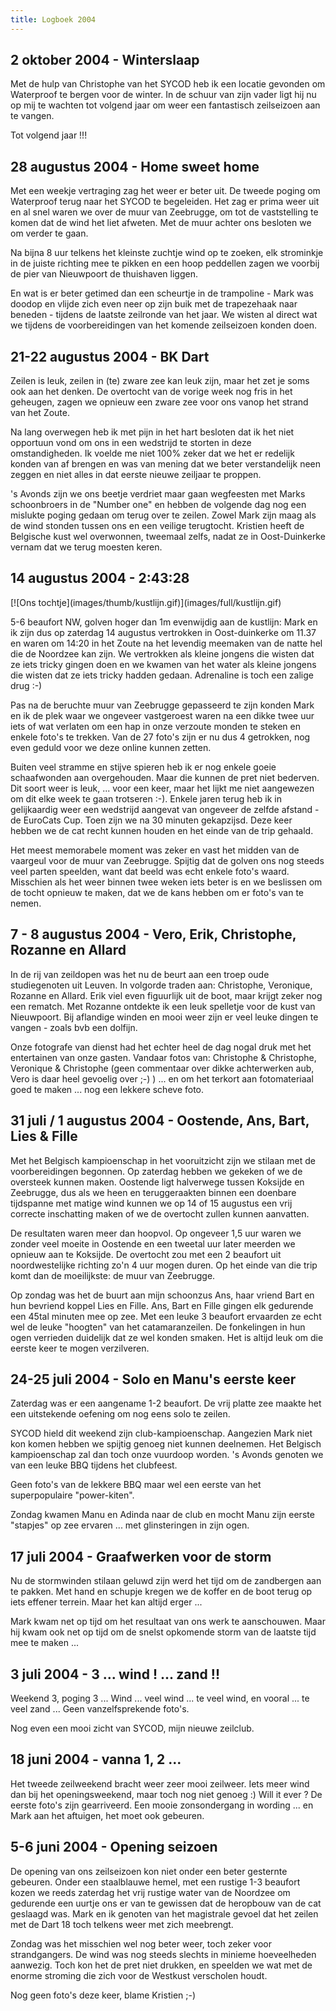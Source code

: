 ```yaml
---
title: Logboek 2004
---
```

## 2 oktober 2004 - Winterslaap

Met de hulp van Christophe van het SYCOD heb ik een locatie gevonden om Waterproof te bergen voor de winter. In de schuur van zijn vader ligt hij nu op mij te wachten tot volgend jaar om weer een fantastisch zeilseizoen aan te vangen.

Tot volgend jaar !!!

## 28 augustus 2004 - Home sweet home

Met een weekje vertraging zag het weer er beter uit. De tweede poging om Waterproof terug naar het SYCOD te begeleiden. Het zag er prima weer uit en al snel waren we over de muur van Zeebrugge, om tot de vaststelling te komen dat de wind het liet afweten. Met de muur achter ons besloten we om verder te gaan.

Na bijna 8 uur telkens het kleinste zuchtje wind op te zoeken, elk strominkje in de juiste richting mee te pikken en een hoop peddellen zagen we voorbij de pier van Nieuwpoort de thuishaven liggen.

En wat is er beter getimed dan een scheurtje in de trampoline - Mark was doodop en vlijde zich even neer op zijn buik met de trapezehaak naar beneden - tijdens de laatste zeilronde van het jaar. We wisten al direct wat we tijdens de voorbereidingen van het komende zeilseizoen konden doen.

## 21-22 augustus 2004 - BK Dart

Zeilen is leuk, zeilen in (te) zware zee kan leuk zijn, maar het zet je soms ook aan het denken. De overtocht van de vorige week nog fris in het geheugen, zagen we opnieuw een zware zee voor ons vanop het strand van het Zoute.

Na lang overwegen heb ik met pijn in het hart besloten dat ik het niet opportuun vond om ons in een wedstrijd te storten in deze omstandigheden. Ik voelde me niet 100% zeker dat we het er redelijk konden van af brengen en was van mening dat we beter verstandelijk neen zeggen en niet alles in dat eerste nieuwe zeiljaar te proppen.

's Avonds zijn we ons beetje verdriet maar gaan wegfeesten met Marks schoonbroers in de "Number one" en hebben de volgende dag nog een mislukte poging gedaan om terug over te zeilen. Zowel Mark zijn maag als de wind stonden tussen ons en een veilige terugtocht. Kristien heeft de Belgische kust wel overwonnen, tweemaal zelfs, nadat ze in Oost-Duinkerke vernam dat we terug moesten keren.

## 14 augustus 2004 - 2:43:28

<div class="thumb right" markdown="1">
  [![Ons tochtje](images/thumb/kustlijn.gif)](images/full/kustlijn.gif)
</div>

5-6 beaufort NW, golven hoger dan 1m evenwijdig aan de kustlijn: Mark en ik zijn dus op zaterdag 14 augustus vertrokken in Oost-duinkerke om 11.37 en waren om 14:20 in het Zoute na het levendig meemaken van de natte hel die de Noordzee kan zijn. We vertrokken als kleine jongens die wisten dat ze iets tricky gingen doen en we kwamen van het water als kleine jongens die wisten dat ze iets tricky hadden gedaan. Adrenaline is toch een zalige drug :-)

Pas na de beruchte muur van Zeebrugge gepasseerd te zijn konden Mark en ik de plek waar we ongeveer vastgeroest waren na een dikke twee uur iets of wat verlaten om een hap in onze verzoute monden te steken en enkele foto's te trekken. Van de 27 foto's zijn er nu dus 4 getrokken, nog even geduld voor we deze online kunnen zetten.

Buiten veel stramme en stijve spieren heb ik er nog enkele goeie schaafwonden aan overgehouden. Maar die kunnen de pret niet bederven. Dit soort weer is leuk, ... voor een keer, maar het lijkt me niet aangewezen om dit elke week te gaan trotseren :-). Enkele jaren terug heb ik in gelijkaardig weer een wedstrijd aangevat van ongeveer de zelfde afstand - de EuroCats Cup. Toen zijn we na 30 minuten gekapzijsd. Deze keer hebben we de cat recht kunnen houden en het einde van de trip gehaald.

Het meest memorabele moment was zeker en vast het midden van de vaargeul voor de muur van Zeebrugge. Spijtig dat de golven ons nog steeds veel parten speelden, want dat beeld was echt enkele foto's waard. Misschien als het weer binnen twee weken iets beter is en we beslissen om de tocht opnieuw te maken, dat we de kans hebben om er foto's van te nemen.

## 7 - 8 augustus 2004 - Vero, Erik, Christophe, Rozanne en Allard

In de rij van zeildopen was het nu de beurt aan een troep oude studiegenoten uit Leuven. In volgorde traden aan: Christophe, Veronique, Rozanne en Allard. Erik viel even figuurlijk uit de boot, maar krijgt zeker nog een rematch. Met Rozanne ontdekte ik een leuk spelletje voor de kust van Nieuwpoort. Bij aflandige winden en mooi weer zijn er veel leuke dingen te vangen - zoals bvb een dolfijn.

Onze fotografe van dienst had het echter heel de dag nogal druk met het entertainen van onze gasten. Vandaar fotos van: Christophe & Christophe, Veronique & Christophe (geen commentaar over dikke achterwerken aub, Vero is daar heel gevoelig over ;-) ) ... en om het terkort aan fotomateriaal goed te maken ... nog een lekkere scheve foto.
        
## 31 juli / 1 augustus 2004 - Oostende, Ans, Bart, Lies & Fille

Met het Belgisch kampioenschap in het vooruitzicht zijn we stilaan met de voorbereidingen begonnen. Op zaterdag hebben we gekeken of we de oversteek kunnen maken. Oostende ligt halverwege tussen Koksijde en Zeebrugge, dus als we heen en teruggeraakten binnen een doenbare tijdspanne met matige wind kunnen we op 14 of 15 augustus een vrij correcte inschatting maken of we de overtocht zullen kunnen aanvatten.

De resultaten waren meer dan hoopvol. Op ongeveer 1,5 uur waren we zonder veel moeite in Oostende en een tweetal uur later meerden we opnieuw aan te Koksijde. De overtocht zou met een 2 beaufort uit noordwestelijke richting zo'n 4 uur mogen duren. Op het einde van die trip komt dan de moeilijkste: de muur van Zeebrugge.

Op zondag was het de buurt aan mijn schoonzus Ans, haar vriend Bart en hun bevriend koppel Lies en Fille. Ans, Bart en Fille gingen elk gedurende een 45tal minuten mee op zee. Met een leuke 3 beaufort ervaarden ze echt wel de leuke "hoogten" van het catamaranzeilen. De fonkelingen in hun ogen verrieden duidelijk dat ze wel konden smaken. Het is altijd leuk om die eerste keer te mogen verzilveren.

## 24-25 juli 2004 - Solo en Manu's eerste keer

Zaterdag was er een aangename 1-2 beaufort. De vrij platte zee maakte het een uitstekende oefening om nog eens solo te zeilen.

SYCOD hield dit weekend zijn club-kampioenschap. Aangezien Mark niet kon komen hebben we spijtig genoeg niet kunnen deelnemen. Het Belgisch kampioenschap zal dan toch onze vuurdoop worden. 's Avonds genoten we van een leuke BBQ tijdens het clubfeest.

Geen foto's van de lekkere BBQ maar wel een eerste van het superpopulaire "power-kiten".

Zondag kwamen Manu en Adinda naar de club en mocht Manu zijn eerste "stapjes" op zee ervaren ... met glinsteringen in zijn ogen.

## 17 juli 2004 - Graafwerken voor de storm

Nu de stormwinden stilaan geluwd zijn werd het tijd om de zandbergen aan te pakken. Met hand en schupje kregen we de koffer en de boot terug op iets effener terrein. Maar het kan altijd erger ...

Mark kwam net op tijd om het resultaat van ons werk te aanschouwen. Maar hij kwam ook net op tijd om de snelst opkomende storm van de laatste tijd mee te maken ...

## 3 juli 2004 - 3 ... wind ! ... zand !!

Weekend 3, poging 3 ... Wind ... veel wind ... te veel wind, en vooral ... te veel zand ... Geen vanzelfsprekende foto's.

Nog even een mooi zicht van SYCOD, mijn nieuwe zeilclub.

## 18 juni 2004 - vanna 1, 2 ...

Het tweede zeilweekend bracht weer zeer mooi zeilweer. Iets meer wind dan bij het openingsweekend, maar toch nog niet genoeg :) Will it ever ?
De eerste foto's zijn gearriveerd. Een mooie zonsondergang in wording ... en Mark aan het aftuigen, het moet ook gebeuren.

## 5-6 juni 2004 - Opening seizoen

De opening van ons zeilseizoen kon niet onder een beter gesternte gebeuren. Onder een staalblauwe hemel, met een rustige 1-3 beaufort kozen we reeds zaterdag het vrij rustige water van de Noordzee om gedurende een uurtje ons er van te gewissen dat de heropbouw van de cat geslaagd was. Mark en ik genoten van het magistrale gevoel dat het zeilen met de Dart 18 toch telkens weer met zich meebrengt.

Zondag was het misschien wel nog beter weer, toch zeker voor strandgangers. De wind was nog steeds slechts in minieme hoeveelheden aanwezig. Toch kon het de pret niet drukken, en speelden we wat met de enorme stroming die zich voor de Westkust verscholen houdt.

Nog geen foto's deze keer, blame Kristien ;-)
